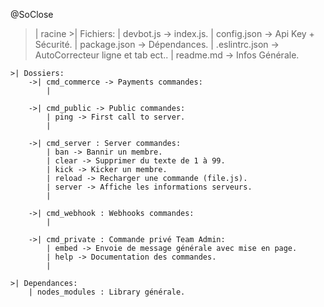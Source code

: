 @SoClose

>| racine
    >| Fichiers:
        | devbot.js -> index.js.
        | config.json -> Api Key + Sécurité.
        | package.json -> Dépendances. 
        | .eslintrc.json -> AutoCorrecteur ligne et tab ect..
        | readme.md -> Infos Générale.

    >| Dossiers:
        ->| cmd_commerce -> Payments commandes:
            |

        ->| cmd_public -> Public commandes:    
            | ping -> First call to server.
            |

        ->| cmd_server : Server commandes:
            | ban -> Bannir un membre.
            | clear -> Supprimer du texte de 1 à 99.
            | kick -> Kicker un membre.
            | reload -> Recharger une commande (file.js).
            | server -> Affiche les informations serveurs.
            |

        ->| cmd_webhook : Webhooks commandes:
            |

        ->| cmd_private : Commande privé Team Admin: 
            | embed -> Envoie de message générale avec mise en page.
            | help -> Documentation des commandes.
            |

    >| Dependances:
        | nodes_modules : Library générale.
        